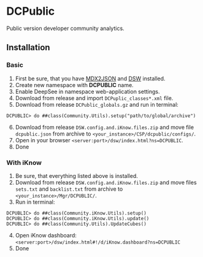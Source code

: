 # DCPublic
Public version developer community analytics.
## Installation
### Basic
1. First be sure, that you have [MDX2JSON](https://github.com/intersystems-ru/Cache-MDX2JSON) and [DSW](https://github.com/intersystems-ru/DeepSeeWeb) installed.
2. Create new namespace with **DCPUBLIC** name.
3. Enable DeepSee in namespace web-application settings.
4. Download from release and import `DCPuplic_classes*.xml` file.
5. Download from release `DCPublic_globals.gz` and run in terminal:
```
DCPUBLIC> do ##class(Community.Utils).setup("path/to/global/archive")
```
6. Download from release `DSW.config.and.iKnow.files.zip` and move file `dcpublic.json` from archive to `<your_instance>/CSP/dcpublic/configs/`.
7. Open in your browser `<server:port>/dsw/index.html?ns=DCPUBLIC`.
8. Done
### With iKnow
1. Be sure, that everything listed above is installed.
2. Download from release `DSW.config.and.iKnow.files.zip` and move files `sets.txt` and `backlist.txt` from archive to `<your_instance>/Mgr/DCPUBLIC/`.
3. Run in terminal:
```
DCPUBLIC> do ##class(Community.iKnow.Utils).setup()
DCPUBLIC> do ##class(Community.iKnow.Utils).update()
DCPUBLIC> do ##class(Community.Utils).UpdateСubes()
```
4. Open iKnow dashboard:`<server:port>/dsw/index.html#!/d/iKnow.dashboard?ns=DCPUBLIC`
5. Done
